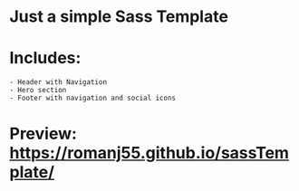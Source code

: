 # Just a simple Sass Template

# Includes:

    - Header with Navigation
    - Hero section
    - Footer with navigation and social icons

# Preview: https://romanj55.github.io/sassTemplate/
